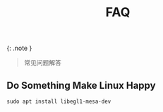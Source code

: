 ﻿---
title: FAQ
nav_order: 100
---

{: .note }
> 常见问题解答

## Do Something Make Linux Happy

```shell
sudo apt install libegl1-mesa-dev
```